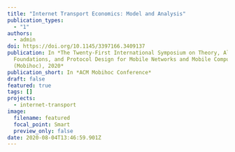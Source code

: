 ```yaml
---
title: "Internet Transport Economics: Model and Analysis"
publication_types:
  - "1"
authors:
  - admin
doi: https://doi.org/10.1145/3397166.3409137
publication: In *The Twenty-First International Symposium on Theory, Algorithmic
  Foundations, and Protocol Design for Mobile Networks and Mobile Computing
  (Mobihoc), 2020*
publication_short: In *ACM Mobihoc Conference*
draft: false
featured: true
tags: []
projects:
  - internet-transport
image:
  filename: featured
  focal_point: Smart
  preview_only: false
date: 2020-08-04T13:46:59.901Z
---
```

